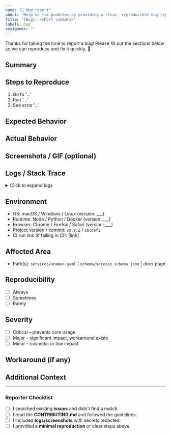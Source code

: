 ```yaml
---
name: "🐞 Bug report"
about: "Help us fix problems by providing a clear, reproducible bug report."
title: "[Bug]: <short summary>"
labels: bug
assignees: ""
---
```


Thanks for taking the time to report a bug! Please fill out the sections below so we can reproduce and fix it quickly. 🙏

## Summary
<!-- A clear and concise description of the bug. What *should* happen vs. what *does* happen? -->

## Steps to Reproduce
<!-- Be specific—ideally provide a minimal repro. -->
1. Go to '...'
2. Run '...'
3. See error '...'

## Expected Behavior
<!-- What did you expect to happen? -->

## Actual Behavior
<!-- What actually happened? Include error messages. -->

## Screenshots / GIF (optional)
<!-- If applicable, add screenshots or a short GIF that shows the problem. -->

## Logs / Stack Trace
<!-- Paste relevant logs; redact secrets. Wrap long logs in a code block. -->
<details>
<summary>Click to expand logs</summary>

```text
(paste logs here)
```

</details>

## Environment
<!-- Tell us where this happened. Delete fields that don’t apply. -->
- OS: macOS / Windows / Linux (version: ___)
- Runtime: Node / Python / Docker (version: ___)
- Browser: Chrome / Firefox / Safari (version: ___)
- Project version / commit: `vX.Y.Z` / `abcdef1`
- CI run link (if failing in CI): [link]

## Affected Area
<!-- If relevant, point to the service file(s), schema, or docs page. -->
- Path(s): `services/<name>.yaml` | `schema/service.schema.json` | docs page

## Reproducibility
- [ ] Always
- [ ] Sometimes
- [ ] Rarely

## Severity
- [ ] Critical – prevents core usage
- [ ] Major – significant impact, workaround exists
- [ ] Minor – cosmetic or low impact

## Workaround (if any)
<!-- How did you unblock yourself temporarily? -->

## Additional Context
<!-- Any other context, related issues, or links. -->

---

### Reporter Checklist
- [ ] I searched existing **issues** and didn’t find a match.
- [ ] I read the **CONTRIBUTING.md** and followed the guidelines.
- [ ] I included **logs/screenshots** with secrets redacted.
- [ ] I provided a **minimal reproduction** or clear steps above.
